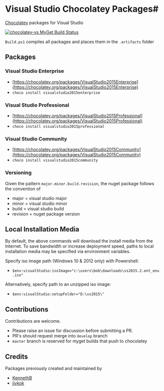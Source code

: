 # Visual Studio Chocolatey Packages#
[Chocolatey](https://chocolatey.org/) packages for Visual Studio 

[![chocolatey-vs MyGet Build Status](https://www.myget.org/BuildSource/Badge/chocolatey-vs?identifier=4d41f614-001d-463d-9778-9668511acceb)](https://www.myget.org/)

`Build.ps1` compiles all packages and places them in the `.artifacts` folder

## Packages
 
### Visual Studio Enterprise
- [https://chocolatey.org/packages/VisualStudio2015Enterprise](https://chocolatey.org/packages/VisualStudio2015Enterprise)
- `choco install visualstudio2015enterprise`

### Visual Studio Professional
- [https://chocolatey.org/packages/VisualStudio2015Professional](https://chocolatey.org/packages/VisualStudio2015Professional)
- `choco install visualstudio2015professional`

### Visual Studio Community
- [https://chocolatey.org/packages/VisualStudio2015Community](https://chocolatey.org/packages/VisualStudio2015Community)
- `choco install visualstudio2015community`

### Versioning
Given the pattern `major.minor.build.revision`, the nuget package follows the convention of

- major = visual studio major
- minor = visual studio minor
- build = visual studio build
- revision = nuget package version  


## Local Installation Media
By default, the above commands will download the install media from the Internet.
To save bandwidth or increase deployment speed, paths to local installation media may be specified via environment variables.

Specify iso image path (Windows 10 & 2012 only) with Powershell:

- `$env:visualStudio:isoImage="c:\users\bob\downloads\vs2015.2.ent_enu.iso"`

Alternatively, specify path to an unzipped iso image:

- `$env:visualStudio:setupFolder="D:\vs2015\"` 

## Contributions
Contributions are welcome.
 
- Please raise an issue for discussion before submitting a PR.
- PR's should request merge into `develop` branch
- `master` branch is reserved for myget builds that push to chocolatey

## Credits
Packages previously created and maintained by

- [KennethB](https://github.com/KennethB/Chocolatey-Packages)
- [jivkok](https://github.com/jivkok/Chocolatey-Packages)
